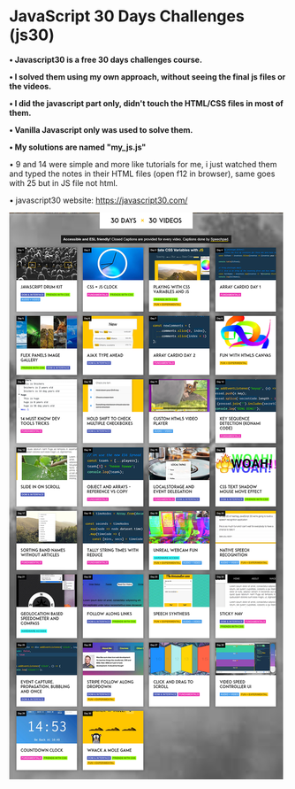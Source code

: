 # JavaScript 30 Days Challenges (js30)

**• Javascript30 is a free 30 days challenges course.**

**• I solved them using my own approach, without seeing the final js files or the videos.**

**• I did the javascript part only, didn't touch the HTML/CSS files in most of them.**

**• Vanilla Javascript only was used to solve them.**

**• My solutions are named "my_js.js"**

• 9 and 14 were simple and more like tutorials for me, i just watched them and typed the notes in their HTML files (open f12 in browser), same goes with 25 but in JS file not html.



• javascript30 website:
https://javascript30.com/

![alt text](https://raw.githubusercontent.com/Hani-ALHamad/JavaScript30-Challenges/main/javascript30.com__.jpg)

